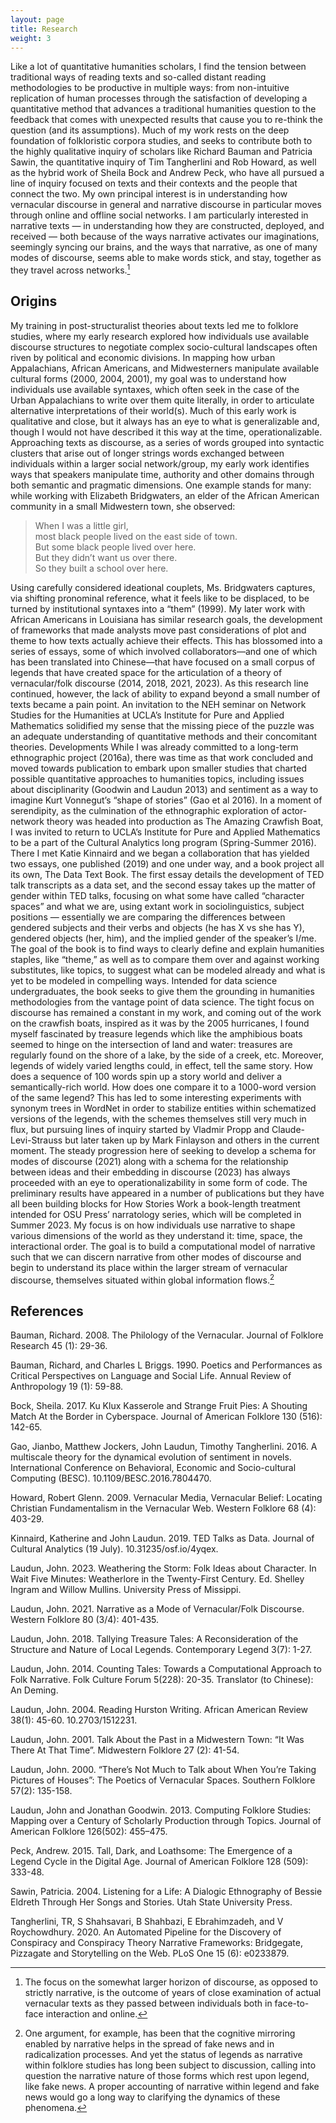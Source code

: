 ```yaml
---
layout: page
title: Research
weight: 3
---
```


Like a lot of quantitative humanities scholars, I find the tension between traditional ways of reading texts and so-called distant reading methodologies to be productive in multiple ways: from non-intuitive replication of human processes through the satisfaction of developing a quantitative method that advances a traditional humanities question to the feedback that comes with unexpected results that cause you to re-think the question (and its assumptions). Much of my work rests on the deep foundation of folkloristic corpora studies, and seeks to contribute both to the highly qualitative inquiry of scholars like Richard Bauman and Patricia Sawin, the quantitative inquiry of  Tim Tangherlini and Rob Howard, as well as the hybrid work of Sheila Bock and Andrew Peck, who have all pursued a line of inquiry focused on texts and their contexts and the people that connect the two. My own principal interest is in understanding how vernacular discourse in general and narrative discourse in particular moves through online and offline social networks. I am particularly interested in narrative texts — in understanding how they are constructed, deployed, and received — both because of the ways narrative activates our imaginations, seemingly syncing our brains, and the ways that narrative, as one of many modes of discourse, seems able to make words stick, and stay, together as they travel across networks.[^1] 

## Origins

My training in post-structuralist theories about texts led me to folklore studies, where my  early research explored how individuals use available discourse structures to negotiate complex socio-cultural landscapes often riven by political and economic divisions. In mapping how urban Appalachians, African Americans, and Midwesterners manipulate available cultural forms (2000, 2004, 2001), my goal was to understand how individuals use available syntaxes, which often seek in the case of the Urban Appalachians to write over them quite literally, in order to articulate alternative interpretations of their world(s).
Much of this early work is qualitative and close, but it always has an eye to what is generalizable and, though I would not have described it this way at the time, operationalizable. Approaching texts as discourse, as a series of words grouped into syntactic clusters that arise out of longer strings words exchanged between individuals within a larger social network/group, my early work identifies ways that speakers manipulate time, authority and other domains through both semantic and pragmatic dimensions. One example stands for many: while working with Elizabeth Bridgwaters, an elder of the African American community in a small Midwestern town, she observed:

> When I was a little girl,  
> most black people lived on the east side of town.  
> But some black people lived over here.  
> But they didn’t want us over there.  
> So they built a school over here.  

Using carefully considered ideational couplets, Ms. Bridgwaters captures, via shifting pronominal reference, what it feels like to be displaced, to be turned by institutional syntaxes into a “them” (1999). My later work with African Americans in Louisiana has similar research goals, the development of frameworks that made analysts move past considerations of plot and theme to how texts actually achieve their effects. This has blossomed into a series of essays, some of which involved collaborators—and one of which has been translated into Chinese—that have focused on a small corpus of legends that have created space for the articulation of a theory of vernacular/folk discourse (2014, 2018, 2021, 2023). As this research line continued, however, the lack of ability to expand beyond a small number of texts became a pain point. An invitation to the NEH seminar on Network Studies for the Humanities at UCLA’s Institute for Pure and Applied Mathematics solidified my sense that the missing piece of the puzzle was an adequate understanding of quantitative methods and their concomitant theories.
Developments
While I was already committed to a long-term ethnographic project (2016a), there was time as that work concluded and moved towards publication to embark upon smaller studies that charted possible quantitative approaches to humanities topics, including issues about disciplinarity (Goodwin and Laudun 2013) and sentiment as a way to imagine Kurt Vonnegut’s “shape of stories” (Gao et al 2016).
In a moment of serendipity, as the culmination of the ethnographic exploration of actor-network theory was headed into production as The Amazing Crawfish Boat, I was invited to return to UCLA’s Institute for Pure and Applied Mathematics to be a part of the Cultural Analytics long program (Spring-Summer 2016). There I met Katie Kinnaird and we began a collaboration that has yielded two essays, one published (2019) and one under way, and a book project all its own, The Data Text Book. The first essay details the development of TED talk transcripts as a data set, and the second essay takes up the matter of gender within TED talks, focusing on what some have called “character spaces” and what we are, using extant work in sociolinguistics, subject positions — essentially we are comparing the differences between gendered subjects and their verbs and objects (he has X vs she has Y), gendered objects (her, him), and the implied gender of the speaker’s I/me. The goal of the book is to find ways to clearly define and explain humanities staples, like “theme,” as well as to compare them over and against working substitutes, like topics, to suggest what can be modeled already and what is yet to be modeled in compelling ways. Intended for data science undergraduates, the book seeks to give them the grounding in humanities methodologies from the vantage point of data science.
The tight focus on discourse has remained a constant in my work, and coming out of the work on the crawfish boats, inspired as it was by the 2005 hurricanes, I found myself fascinated by treasure legends which like the amphibious boats seemed to hinge on the intersection of land and water: treasures are regularly found on the shore of a lake, by the side of a creek, etc. Moreover, legends of widely varied lengths could, in effect, tell the same story. How does a sequence of 100 words spin up a story world and deliver a semantically-rich world. How does one compare it to a 1000-word version of the same legend? This has led to some interesting experiments with synonym trees in WordNet in order to stabilize entities within schematized versions of the legends, with the schemes themselves still very much in flux, but pursuing lines of inquiry started by Vladmir Propp and Claude-Levi-Strauss but later taken up by Mark Finlayson and others in the current moment. 
The steady progression here of seeking to develop a schema for modes of discourse (2021) along with a schema for the relationship between ideas and their embedding in discourse (2023) has always proceeded with an eye to operationalizability in some form of code. The preliminary results have appeared in a number of publications but they have all been building blocks for How Stories Work a book-length treatment intended for OSU Press’ narratology series, which will be completed in Summer 2023. My focus is on how individuals use narrative to shape various dimensions of the world as they understand it: time, space, the interactional order. The goal is to build a computational model of narrative such that we can discern narrative from other modes of discourse and begin to understand its place within the larger stream of vernacular discourse, themselves situated within global information flows.[^2] 

## References

Bauman, Richard. 2008. The Philology of the Vernacular. Journal of Folklore Research 45 (1): 29-36.

Bauman, Richard, and Charles L Briggs. 1990. Poetics and Performances as Critical Perspectives on Language and Social Life. Annual Review of Anthropology 19 (1): 59-88.

Bock, Sheila. 2017. Ku Klux Kasserole and Strange Fruit Pies: A Shouting Match At the Border in Cyberspace. Journal of American Folklore 130 (516): 142-65.

Gao, Jianbo, Matthew Jockers, John Laudun, Timothy Tangherlini. 2016. A multiscale theory for the dynamical evolution of sentiment in novels. International Conference on Behavioral, Economic and Socio-cultural Computing (BESC). 10.1109/BESC.2016.7804470.

Howard, Robert Glenn. 2009. Vernacular Media, Vernacular Belief: Locating Christian Fundamentalism in the Vernacular Web. Western Folklore 68 (4): 403-29.

Kinnaird, Katherine and John Laudun. 2019. TED Talks as Data. Journal of Cultural Analytics (19 July). 10.31235/osf.io/4yqex.

Laudun, John. 2023. Weathering the Storm: Folk Ideas about Character. In Wait Five Minutes: Weatherlore in the Twenty-First Century. Ed. Shelley Ingram and Willow Mullins. University Press of Missippi.

Laudun, John. 2021. Narrative as a Mode of Vernacular/Folk Discourse. Western Folklore 80 (3/4): 401-435.

Laudun, John. 2018. Tallying Treasure Tales: A Reconsideration of the Structure and Nature of Local Legends. Contemporary Legend 3(7): 1-27.

Laudun, John. 2014. Counting Tales: Towards a Computational Approach to Folk Narrative. Folk Culture Forum 5(228): 20-35. Translator (to Chinese): An Deming.

Laudun, John. 2004. Reading Hurston Writing. African American Review 38(1): 45-60. 10.2703/1512231.

Laudun, John. 2001. Talk About the Past in a Midwestern Town: “It Was There At That Time”. Midwestern Folklore 27 (2): 41-54.

Laudun, John. 2000. “There’s Not Much to Talk about When You’re Taking Pictures of Houses”: The Poetics of Vernacular Spaces. Southern Folklore 57(2): 135-158.

Laudun, John and Jonathan Goodwin. 2013. Computing Folklore Studies: Mapping over a Century of Scholarly Production through Topics. Journal of American Folklore 126(502): 455–475.

Peck, Andrew. 2015. Tall, Dark, and Loathsome: The Emergence of a Legend Cycle in the Digital Age. Journal of American Folklore 128 (509): 333-48.

Sawin, Patricia. 2004. Listening for a Life: A Dialogic Ethnography of Bessie Eldreth Through Her Songs and Stories. Utah State University Press.

Tangherlini, TR, S Shahsavari, B Shahbazi, E Ebrahimzadeh, and V Roychowdhury. 2020. An Automated Pipeline for the Discovery of Conspiracy and Conspiracy Theory Narrative Frameworks: Bridgegate, Pizzagate and Storytelling on the Web. PLoS One 15 (6): e0233879.

[^1]: The focus on the somewhat larger horizon of discourse, as opposed to strictly narrative, is the outcome of years of close examination of actual vernacular texts as they passed between individuals both in face-to-face interaction and online.
[^2]: One argument, for example, has been that the cognitive mirroring enabled by narrative helps in the spread of fake news and in radicalization processes. And yet the status of legends as narrative within folklore studies has long been subject to discussion, calling into question the narrative nature of those forms which rest upon legend, like fake news. A proper accounting of narrative within legend and fake news would go a long way to clarifying the dynamics of these phenomena.
